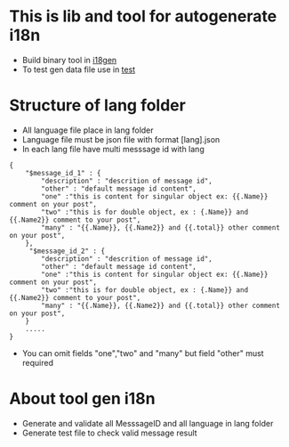 # This is lib and tool for autogenerate i18n


- Build binary tool in [i18gen](./cmd/i18ngen/)
- To test gen data file use in [test](./test/)

# Structure of lang folder 
- All language file place in lang folder 
- Language file must be json file with format [lang].json
- In each lang file have multi messsage id with lang 
```
{
    "$message_id_1" : {
        "description" : "descrition of message id",
        "other" : "default message id content",
        "one" :"this is content for singular object ex: {{.Name}} comment on your post",
        "two" :"this is for double object, ex : {.Name}} and {{.Name2}} comment to your post",
        "many" : "{{.Name}}, {{.Name2}} and {{.total}} other comment on your post",
    },
     "$message_id_2" : {
        "description" : "descrition of message id",
        "other" : "default message id content",
        "one" :"this is content for singular object ex: {{.Name}} comment on your post",
        "two" :"this is for double object, ex : {.Name}} and {{.Name2}} comment to your post",
        "many" : "{{.Name}}, {{.Name2}} and {{.total}} other comment on your post",
    }
    .....
}
```
- You can omit fields  "one","two" and "many" but field "other" must required


# About tool gen i18n
- Generate and validate all MesssageID and all language in lang folder
- Generate test file to check valid message result